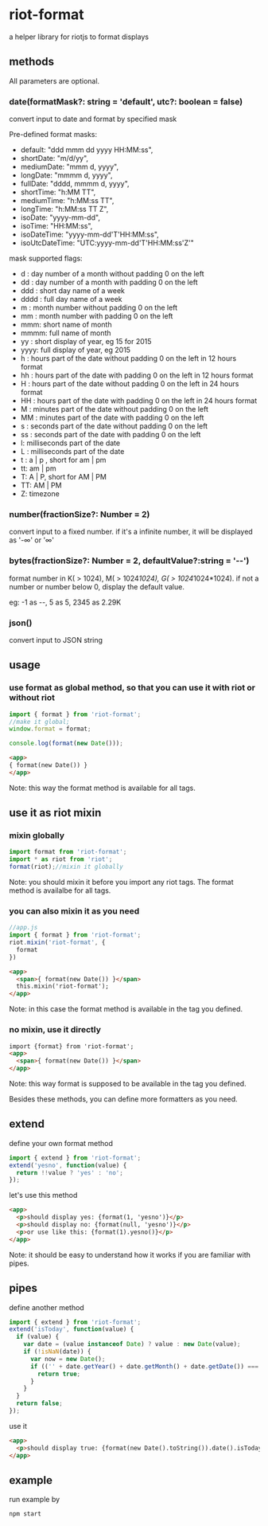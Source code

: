 # riot-format

a helper library for riotjs to format displays

## methods

All parameters are optional.

### date(formatMask?: string = 'default', utc?: boolean = false)

convert input to date and format by specified mask

Pre-defined format masks:

- default: "ddd mmm dd yyyy HH:MM:ss",
- shortDate: "m/d/yy",
- mediumDate: "mmm d, yyyy",
- longDate: "mmmm d, yyyy",
- fullDate: "dddd, mmmm d, yyyy",
- shortTime: "h:MM TT",
- mediumTime: "h:MM:ss TT",
- longTime: "h:MM:ss TT Z",
- isoDate: "yyyy-mm-dd",
- isoTime: "HH:MM:ss",
- isoDateTime: "yyyy-mm-dd'T'HH:MM:ss",
- isoUtcDateTime: "UTC:yyyy-mm-dd'T'HH:MM:ss'Z'"

mask supported flags:

- d : day number of a month without padding 0 on the left
- dd : day number of a month with padding 0 on the left
- ddd : short day name of a week
- dddd : full day name of a week
- m : month number without padding 0 on the left
- mm : month number with padding 0 on the left
- mmm: short name of month
- mmmm: full name of month
- yy : short display of year, eg 15 for 2015
- yyyy: full display of year, eg 2015
- h : hours part of the date without padding 0 on the left in 12 hours format
- hh : hours part of the date with padding 0 on the left in 12 hours format
- H : hours part of the date without padding 0 on the left in 24 hours format
- HH : hours part of the date with padding 0 on the left in 24 hours format
- M : minutes part of the date without padding 0 on the left
- MM : minutes part of the date with padding 0 on the left
- s : seconds part of the date without padding 0 on the left
- ss : seconds part of the date with padding 0 on the left
- l: milliseconds part of the date
- L : milliseconds part of the date
- t : a | p , short for am | pm
- tt: am | pm
- T: A | P, short for AM | PM
- TT: AM | PM
- Z: timezone

### number(fractionSize?: Number = 2)

convert input to a fixed number.
if it's a infinite number, it will be displayed as '-∞' or '∞'

### bytes(fractionSize?: Number = 2, defaultValue?:string = '--')

format number in K( > 1024), M( > 1024*1024), G( > 1024*1024*1024).
if not a number or number below 0, display the default value.

eg: -1 as --, 5 as 5, 2345 as 2.29K

### json()

convert input to JSON string

## usage

### use format as global method, so that you can use it with riot or without riot

```js
import { format } from 'riot-format';
//make it global;
window.format = format;

console.log(format(new Date()));
```

```html
<app>
{ format(new Date()) }
</app>
```

Note: this way the format method is available for all tags.

## use it as riot mixin

### mixin globally

```js
import format from 'riot-format';
import * as riot from 'riot';
format(riot);//mixin it globally
```

Note: you should mixin it before you import any riot tags. The format method is availalbe for all tags.

### you can also mixin it as you need

```js
//app.js
import { format } from 'riot-format';
riot.mixin('riot-format', {
  format
})
```

```html
<app>
  <span>{ format(new Date()) }</span>
  this.mixin('riot-format');
</app>
```

Note: in this case the format method is available in the tag you defined.

### no mixin, use it directly

```html
import {format} from 'riot-format';
<app>
  <span>{ format(new Date()) }</span>
</app>
```

Note: this way format is supposed to be available in the tag you defined.

Besides these  methods, you can define more formatters as you need.

## extend

define your own format method

```js
import { extend } from 'riot-format';
extend('yesno', function(value) {
  return !!value ? 'yes' : 'no';
});
```

let's use this method

```html
<app>
  <p>should display yes: {format(1, 'yesno')}</p>
  <p>should display no: {format(null, 'yesno')}</p>
  <p>or use like this: {format(1).yesno()}</p>
</app>
```

Note: it should be easy to understand how it works if you are familiar with pipes.

## pipes

define another method

```js
import { extend } from 'riot-format';
extend('isToday', function(value) {
  if (value) {
    var date = (value instanceof Date) ? value : new Date(value);
    if (!isNaN(date)) {
      var now = new Date();
      if (('' + date.getYear() + date.getMonth() + date.getDate()) === ('' + now.getYear() + now.getMonth() + now.getDate())) {
        return true;
      }
    }
  }
  return false;
});
```

use it

```html
<app>
  <p>should display true: {format(new Date().toString()).date().isToday()}</p>
</app>
```

## example

run example by

```sh
npm start
```
